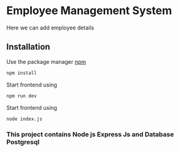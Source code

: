 # Employee Management System

Here we can add employee details

## Installation

Use the package manager [npm](https://www.npmjs.com/) 

```bash
npm install
```
Start frontend using
```bash
npm run dev
```
Start frontend using
```bash
node index.js
```
### This project contains Node js Express Js and Database Postgresql
